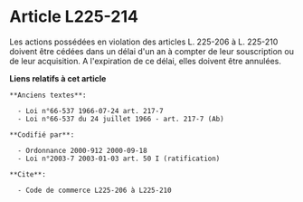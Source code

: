 # Article L225-214

Les actions possédées en violation des articles L. 225-206 à L. 225-210 doivent être cédées dans un délai d'un an à compter
de leur souscription ou de leur acquisition. A l'expiration de ce délai, elles doivent être annulées.

**Liens relatifs à cet article**

	**Anciens textes**:

	  - Loi n°66-537 1966-07-24 art. 217-7
	  - Loi n°66-537 du 24 juillet 1966 - art. 217-7 (Ab)

	**Codifié par**:

	  - Ordonnance 2000-912 2000-09-18
	  - Loi n°2003-7 2003-01-03 art. 50 I (ratification)

	**Cite**:

	  - Code de commerce L225-206 à L225-210
